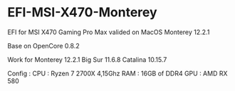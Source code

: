 # EFI-MSI-X470-Monterey
EFI for MSI X470 Gaming Pro Max valided on MacOS Monterey 12.2.1

Base on OpenCore 0.8.2

Work for Monterey 12.2.1
Big Sur 11.6.8
Catalina 10.15.7

Config : 
CPU : Ryzen 7 2700X 4,15Ghz
RAM : 16GB of DDR4
GPU : AMD RX 580
